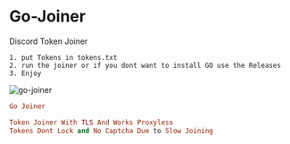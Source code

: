 # Go-Joiner
Discord Token Joiner 

```
1. put Tokens in tokens.txt
2. run the joiner or if you dont want to install GO use the Releases
3. Enjoy

```

![go-joiner](https://user-images.githubusercontent.com/110062350/194751556-9b2b446f-c876-4bf7-af8f-6942f457f087.gif)

```ruby
Go Joiner

Token Joiner With TLS And Works Proxyless
Tokens Dont Lock and No Captcha Due to Slow Joining

```
